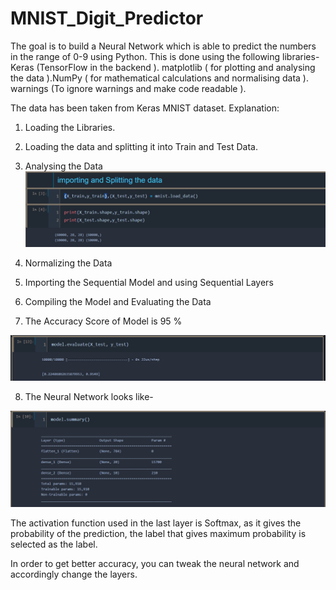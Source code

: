# MNIST_Digit_Predictor
The goal is to build a Neural Network which is able to predict the numbers in the range of 0-9 using Python.
This is done using the following libraries-Keras (TensorFlow in the backend ). matplotlib ( for plotting and analysing the data ).NumPy ( for mathematical calculations and normalising data ). warnings (To ignore warnings and make code readable ).

The data has been taken from Keras MNIST dataset. Explanation:

1. Loading the Libraries.

2. Loading the data and splitting it into Train and Test Data.

3. Analysing the Data
![EDA](https://github.com/prabhdeepsingh3499/MNIST_Digit_Predictor/blob/master/images/EDA.png?raw=True)
4. Normalizing the Data

5. Importing the Sequential Model and using Sequential Layers

6. Compiling the Model and Evaluating the Data

7. The Accuracy Score of Model is 95 %

![Result](https://github.com/prabhdeepsingh3499/MNIST_Digit_Predictor/blob/master/images/Result.png?raw=True)
 
8. The Neural Network looks like-

![Summary](https://github.com/prabhdeepsingh3499/MNIST_Digit_Predictor/blob/master/images/Model.png?raw=True)

The activation function used in the last layer is Softmax, as it gives the probability of the prediction, the label that gives maximum probability is selected as the label.

In order to get better accuracy, you can tweak the neural network and accordingly change the layers.
